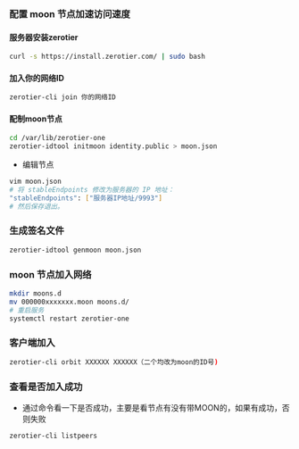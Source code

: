 <!--
 * @Author: findnr
 * @Date: 2024-03-31 08:54:59
 * @LastEditors: findnr
 * @LastEditTime: 2024-03-31 09:51:29
 * @Description: 
-->
###  配置 moon 节点加速访问速度
#### 服务器安装zerotier
```sh
curl -s https://install.zerotier.com/ | sudo bash
```
#### 加入你的网络ID
```sh
zerotier-cli join 你的网络ID
```
#### 配制moon节点
```sh
cd /var/lib/zerotier-one
zerotier-idtool initmoon identity.public > moon.json
```
- 编辑节点
```sh
vim moon.json
# 将 stableEndpoints 修改为服务器的 IP 地址：
"stableEndpoints": ["服务器IP地址/9993"]
# 然后保存退出。
```
### 生成签名文件
```sh
zerotier-idtool genmoon moon.json
```
### moon 节点加入网络
```sh
mkdir moons.d
mv 000000xxxxxxx.moon moons.d/
# 重启服务
systemctl restart zerotier-one
```
### 客户端加入
```sh
zerotier-cli orbit XXXXXX XXXXXX（二个均改为moon的ID号)
```
### 查看是否加入成功
- 通过命令看一下是否成功，主要是看节点有没有带MOON的，如果有成功，否则失败
```sh
zerotier-cli listpeers
```
